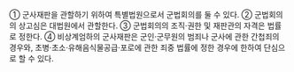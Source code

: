 ① 군사재판을 관할하기 위하여 특별법원으로서 군법회의를 둘 수 있다.
② 군법회의의 상고심은 대법원에서 관할한다.
③ 군법회의의 조직·권한 및 재판관의 자격은 법률로 정한다.
④ 비상계엄하의 군사재판은 군인·군무원의 범죄나 군사에 관한 간첩죄의 경우와, 초병·초소·유해음식물공급·포로에 관한 죄중 법률에 정한 경우에 한하여 단심으로 할 수 있다.
